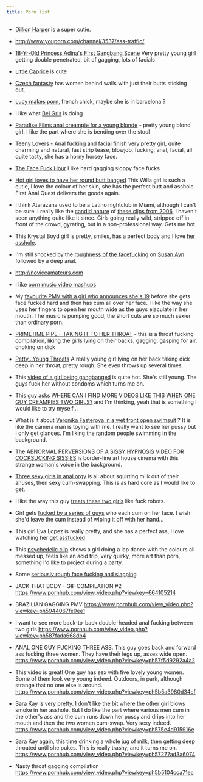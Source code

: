 ```yaml
---
title: Porn list
---
```


* [Dillion Harper](http://www.youporn.com/pornstar/8163/dillion-harper/) is a super cutie.  
* http://www.youporn.com/channel/3537/ass-traffic/
* [18-Yr-Old Princess Adina's First Gangbang Scene](http://www.youporn.com/watch/392631/18-yr-old-princess-adina-s-first-gangbang-scene/) Very pretty young girl getting double penetrated, bit of gagging, lots of facials
* [Little Caprice](http://www.youporn.com/watch/8475928/little-caprice-casting) is cute 
* [Czech fantasty](http://www.youporn.com/channel/882545099/czech-fantasy/) has women behind walls with just their butts sticking out. 
* [Lucy makes porn](http://luciemakesporn.com/fucking-baked-ep-1-one-batter/), french chick, maybe she is in barcelona ? 
* I like what [Bel Gris](http://www.tetatita.com) is doing 
* [Paradise Films anal creampie for a young blonde](http://www.youporn.com/watch/10100721/paradise-films-anal-creampie-for-a-young-blonde/) - pretty young blond girl, I like the part where she is bending over the stool
* [Teeny Lovers - Anal fucking and facial finish](http://www.youporn.com/watch/10491503/teeny-lovers-anal-fucking-and-facial-finish/) very pretty girl, quite charming and natural, fast strip tease, blowjob, fucking, anal, facial, all quite tasty, she has a horny horsey face.
* [The Face Fuck Hour](http://www.youporn.com/channel/3634/the-face-fuck-hour/) I like hard gagging sloppy face fucks
* [Hot girl loves to have her round butt banged](http://www.youporn.com/watch/420346/hot-girl-loves-to-have-her-round-butt-banged/) This Willa girl is such a cutie, I love the colour of her skin, she has the perfect butt and asshole.  First Anal Quest delivers the goods again.
* I think Atarazana used to be a Latino nightclub in Miami, although I can't be sure.  I really like the [candid nature](http://www.youporn.com/watch/149963/atarazana-night-club-contest-2006) of [these clips from 2006](http://www.youporn.com/watch/160948/atarazana-night-club-strip-tease-2006), I haven't seen anything quite like it since.  Girls going really wild, stripped off in front of the crowd, gyrating, but in a non-professional way.  Gets me hot.
* This Krystal Boyd girl is pretty, smiles, has a perfect body and I love [her asshole](http://www.youporn.com/watch/714820/her-tiny-asshole-is-the-most-stretchable/).
* I'm still shocked by the [roughness of the facefucking](http://xhamster.com/movies/3686048/susan_hard_face_and_anal_fucking...bd32.html) on [Susan Ayn](https://twitter.com/sexysusanayn
) followed by a deep anal.

* http://noviceamateurs.com
* I like [porn music video mashups](http://www.pornhub.com/view_video.php?viewkey=616822916)
* My [favourite PMV with a girl who announces she's 19](http://www.pornhub.com/view_video.php?viewkey=ph571755112d809) before she gets face fucked hard and then has cum all over her face.  I like the way she uses her fingers to open her mouth wide as the guys ejaculate in her mouth.  The music is pumping good, the short cuts are so much sexier than ordinary porn.
* [PRIMETIME PIPE - TAKING IT TO HER THROAT](http://www.pornhub.com/view_video.php?viewkey=ph5605df644edcc) - this is a throat fucking compilation, liking the girls lying on their backs, gagging, gasping for air, choking on dick 
* [Petty...Young Throats](http://www.xvideos.com/video13886829/petty...young_throats) A really young girl lying on her back taking dick deep in her throat, pretty rough.  She even throws up several times.
* This [video of a girl being gangbanged](http://www.pornhub.com/view_video.php?viewkey=1191095149) is quite hot.  She's still young.  The guys fuck her without condoms which turns me on.  

* This guy asks 
[WHERE CAN I FIND MORE VIDEOS LIKE THIS WHEN ONE GUY CREAMPIES TWO GIRLS?](http://www.pornhub.com/view_video.php?viewkey=ph57e53ec0c8cb2) and I'm thinking, yeah that is something I would like to try myself...
* What is it about [Veronika Fasterova in a wet front open swimsuit](http://www.tubebikini.com/video/2134/veronika-fasterova-in-a-wet-front-open-swimsuit) ?  It is like the camera man is toying with me.  I really want to see her pussy but I only get glances.  I'm liking the random people swimming in the background.	
* The [ABNORMAL PERVERSIONS OF A SISSY HYPNOSIS VIDEO FOR COCKSUCKING SISSIES](http://www.pornhub.com/view_video.php?viewkey=892884192) is border-line art house cinema with this strange woman's voice in the background.
* [Three sexy girls in anal orgy](http://www.youporn.com/watch/11717751/three-sexy-girls-in-anal-orgy/) is all about squirting milk out of their anuses, then sexy cum-swapping.  This is as hard core as I would like to get.
* I like the way this guy [treats these two girls](http://www.pornhub.com/view_video.php?viewkey=ph58639fc3499d5) like fuck robots.
* Girl gets [fucked by a series of guys](http://www.pornhub.com/view_video.php?viewkey=ph57741a3a41089) who each cum on her face.  I wish she'd leave the cum instead of wiping it off with her hand...
* This girl Eva Lopez is really pretty, and she has a perfect ass, I love watching her [get assfucked](http://www.xvideos.com/video11056306/eva_lopez_assfucked)
* This [psychedelic clip](http://www.xvideos.com/video8822913/lap_dance_with_music_-_psychedelic_mode#_tabComments) shows a girl doing a lap dance with the colours all messed up, feels like an acid trip, very quirky, more art than porn, something I'd like to project during a party.
* Some [seriously rough face fucking and slapping](http://www.xvideos.com/video22823987/slap_that_bitch_while_fucking_her_whore_throat_deepthroat_extreme_style_-_xvideos.com)
* JACK THAT BODY - GIF COMPILATION #2
https://www.pornhub.com/view_video.php?viewkey=664105214
* BRAZILIAN GAGGING PMV
https://www.pornhub.com/view_video.php?viewkey=ph5944067fe0ee1
* I want to see more back-to-back double-headed anal fucking between two girls 
https://www.pornhub.com/view_video.php?viewkey=ph587fada668db4
* ANAL ONE GUY FUCKING THREE ASS.  This guy goes back and forward ass fucking three women.  They have their legs up, asses wide open.
https://www.pornhub.com/view_video.php?viewkey=ph57f5d9292a4a2
* This video is great!  One guy has sex with five lovely young women.  Some of them look very young indeed.  Outdoors, in park, although strange that no one else is around.
https://www.pornhub.com/view_video.php?viewkey=ph5b5a3980d34cf
* Sara Kay is very pretty.  I don't like the bit where the other girl blows smoke in her asshole.  But I do like the part where various men cum in the other's ass and the cum runs down her pussy and drips into her mouth and then the two women cum-swap.  Very sexy indeed.
https://www.pornhub.com/view_video.php?viewkey=ph575e4d915916e
* Sara Kay again, this time drinking a whole jug of milk, then getting deep throated until she pukes.  This is really trashy, and it turns me on.
https://www.pornhub.com/view_video.php?viewkey=ph57277ad3a6074
*  Nasty throat gagging compilation 
https://www.pornhub.com/view_video.php?viewkey=ph5b5104cca71ec